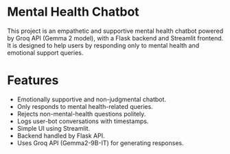 # Mental Health Chatbot
This project is an empathetic and supportive mental health chatbot powered by Groq API (Gemma 2 model), with a Flask backend and Streamlit frontend. It is designed to help users by responding only to mental health and emotional support queries.

# Features
* Emotionally supportive and non-judgmental chatbot.
* Only responds to mental health-related queries.
* Rejects non-mental-health questions politely.
* Logs user-bot conversations with timestamps.
* Simple UI using Streamlit.
* Backend handled by Flask API.
* Uses Groq API (Gemma2-9B-IT) for generating responses.
